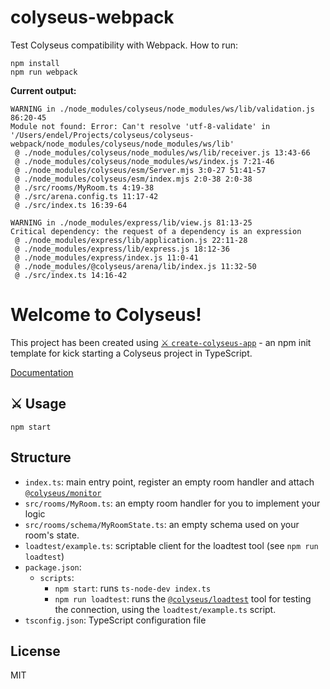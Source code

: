 # colyseus-webpack 

Test Colyseus compatibility with Webpack. How to run:

```
npm install
npm run webpack
```

**Current output:**

```
WARNING in ./node_modules/colyseus/node_modules/ws/lib/validation.js 86:20-45
Module not found: Error: Can't resolve 'utf-8-validate' in '/Users/endel/Projects/colyseus/colyseus-webpack/node_modules/colyseus/node_modules/ws/lib'
 @ ./node_modules/colyseus/node_modules/ws/lib/receiver.js 13:43-66
 @ ./node_modules/colyseus/node_modules/ws/index.js 7:21-46
 @ ./node_modules/colyseus/esm/Server.mjs 3:0-27 51:41-57
 @ ./node_modules/colyseus/esm/index.mjs 2:0-38 2:0-38
 @ ./src/rooms/MyRoom.ts 4:19-38
 @ ./src/arena.config.ts 11:17-42
 @ ./src/index.ts 16:39-64

WARNING in ./node_modules/express/lib/view.js 81:13-25
Critical dependency: the request of a dependency is an expression
 @ ./node_modules/express/lib/application.js 22:11-28
 @ ./node_modules/express/lib/express.js 18:12-36
 @ ./node_modules/express/index.js 11:0-41
 @ ./node_modules/@colyseus/arena/lib/index.js 11:32-50
 @ ./src/index.ts 14:16-42
```

# Welcome to Colyseus!

This project has been created using [⚔️ `create-colyseus-app`](https://github.com/colyseus/create-colyseus-app/) - an npm init template for kick starting a Colyseus project in TypeScript.

[Documentation](http://docs.colyseus.io/)

## :crossed_swords: Usage

```
npm start
```

## Structure

- `index.ts`: main entry point, register an empty room handler and attach [`@colyseus/monitor`](https://github.com/colyseus/colyseus-monitor)
- `src/rooms/MyRoom.ts`: an empty room handler for you to implement your logic
- `src/rooms/schema/MyRoomState.ts`: an empty schema used on your room's state.
- `loadtest/example.ts`: scriptable client for the loadtest tool (see `npm run loadtest`)
- `package.json`:
    - `scripts`:
        - `npm start`: runs `ts-node-dev index.ts`
        - `npm run loadtest`: runs the [`@colyseus/loadtest`](https://github.com/colyseus/colyseus-loadtest/) tool for testing the connection, using the `loadtest/example.ts` script.
- `tsconfig.json`: TypeScript configuration file


## License

MIT
